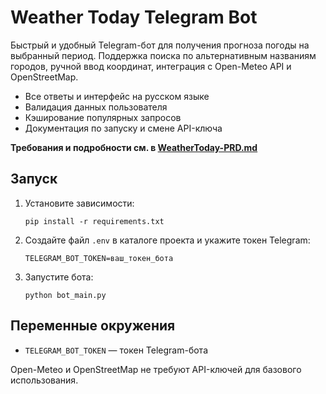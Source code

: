 # Weather Today Telegram Bot

Быстрый и удобный Telegram-бот для получения прогноза погоды на выбранный период. Поддержка поиска по альтернативным названиям городов, ручной ввод координат, интеграция с Open-Meteo API и OpenStreetMap.

- Все ответы и интерфейс на русском языке
- Валидация данных пользователя
- Кэширование популярных запросов
- Документация по запуску и смене API-ключа

**Требования и подробности см. в [WeatherToday-PRD.md](WeatherToday-PRD.md)**

## Запуск

1. Установите зависимости:
   ```
   pip install -r requirements.txt
   ```
2. Создайте файл `.env` в каталоге проекта и укажите токен Telegram:
   ```
   TELEGRAM_BOT_TOKEN=ваш_токен_бота
   ```
3. Запустите бота:
   ```
   python bot_main.py
   ```

## Переменные окружения
- `TELEGRAM_BOT_TOKEN` — токен Telegram-бота

Open-Meteo и OpenStreetMap не требуют API-ключей для базового использования. 